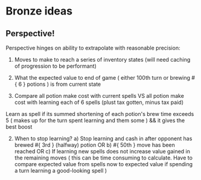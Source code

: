 # Bronze ideas

## Perspective!

Perspective hinges on ability to extrapolate with reasonable precision:
1) Moves to make to reach a series of inventory states (will need caching of progression to be performant)
2) What the expected value to end of game (
  either 100th turn or brewing #{ 6 } potions
) is from current state

1) Compare
  all potion make cost with current spells
  VS
  all potion make cost with learning each of 6 spells (plust tax gotten, minus tax paid)

  Learn as spell if its summed shortening of each potion's brew time exceeds 5 (
    makes up for the turn spent learning and them some
  ) && it gives the best boost

2) When to stop learning?
  a) Stop learning and cash in after opponent has brewed #{ 3rd } (halfway) potion
  OR
  b) #{ 50th } move has been reached
  OR
  c) If learning new spells does not increase value gained in the remaining moves (
    this can be time consuming to calculate. Have to compare expected value from spells now
    to expected value if spending a turn learning a good-looking spell
  )
